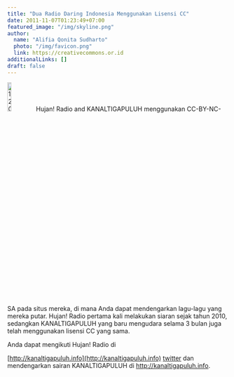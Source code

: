 ```yaml
---
title: "Dua Radio Daring Indonesia Menggunakan Lisensi CC"
date: 2011-11-07T01:23:49+07:00
featured_image: "/img/skyline.png"
author:
  name: "Alifia Qonita Sudharto"
  photo: "/img/favicon.png"
  link: https://creativecommons.or.id
additionalLinks: []
draft: false
---
```




<img src="../../uploads/120px-Radio-icon.svg.png" alt="120px-Radio-icon.svg.png" class="img-fluid float-sm-end ms-sm-5 mt-2 mb-4 borderless" style="width: 13%">Hujan! Radio and KANALTIGAPULUH menggunakan CC-BY-NC-SA pada situs mereka, di mana Anda dapat mendengarkan lagu-lagu yang mereka putar. Hujan! Radio pertama kali melakukan siaran sejak tahun 2010, sedangkan KANALTIGAPULUH yang baru mengudara selama 3 bulan juga telah menggunakan lisensi CC yang sama.

Anda dapat mengikuti Hujan! Radio di

[http://kanaltigapuluh.info](http://kanaltigapuluh.info) [twitter](https://twitter.com/hujanradio") dan mendengarkan sairan KANALTIGAPULUH di http://kanaltigapuluh.info.